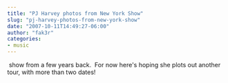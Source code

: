 ```yaml
---
title: "PJ Harvey photos from New York Show"
slug: "pj-harvey-photos-from-new-york-show"
date: "2007-10-11T14:49:27-06:00"
author: "fak3r"
categories:
- music
---
```


 show from a few years back.  For now here's hoping she plots out another tour, with more than two dates!
